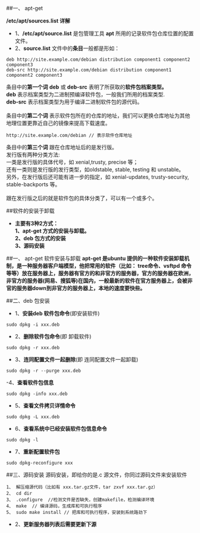 ##一、 apt-get



**/etc/apt/sources.list 详解**
- 1、**/etc/apt/source.list** 是包管理工具 **apt** 所用的记录软件包仓库位置的配置文件。
- 2、**source.list** 文件中的**条目**一般都是形如：
```
deb http://site.example.com/debian distribution component1 component2 component3
deb-src http://site.example.com/debian distribution component1 component2 component3
```
条目中的**第一个词**  **deb** 或 **deb-src** 表明了所获取的**软件包档案类型。**<br> **deb** 表示档案类型为二进制预编译软件包，一般我们所用的档案类型.<br> **deb-src** 表示档案类型为用于编译二进制软件包的源代码。<br><br> 条目中的**第二个词** 表示软件包所在的仓库的地址，我们可以更换仓库地址为其他地理位置更靠近自己的镜像来提高下载速度。
```
http://site.example.com/debian // 表示软件仓库地址
```
条目中的**第三个词** 跟在仓库地址后的是发行版。<br>发行版有两种分类方法:<br>一类是发行版的具体代号，如 xenial,trusty, precise 等；<br>还有一类则是发行版的发行类型，如oldstable, stable, testing 和 unstable。<br>另外，在发行版后还可能有进一步的指定，如 xenial-updates, trusty-security, stable-backports 等。<br><br>跟在发行版之后的就是软件包的具体分类了，可以有一个或多个。




##软件的安装于卸载
- **主要有3种2方式：** <br> **1、apt-get 方式的安装与卸载。**<br> **2、deb 包方式的安装** <br> **3、源码安装**

##一、 apt-get 软件安装与卸载
**apt-get 是ubuntu 提供的一种软件安装卸载机制，是一种服务器客户端模型，他把常用的软件（比如： tree命令、vsftpd 命令等等）放在服务器上，服务器有官方的和非官方的服务器，官方的服务器在欧洲，非官方的服务器(网易、搜狐等)在国内，一般最新的软件在官方服务器上，会被非官的服务器down到非官方的服务器上，本地的速度要快些。**



##二、deb 包安装



- 1、**安装deb 软件包命令**(即安装软件)
```
sudo dpkg -i xxx.deb
```
- 2、**删除软件包命令**(即 卸载软件)
```
sudo dpkg -r xxx.deb
```
- 3、**连同配置文件一起删除**(即 连同配置文件一起卸载)
```
sudo dpkg -r --purge xxx.deb
```
-4、**查看软件包信息**
```
sudo dpkg -info xxx.deb
```
- 5、**查看文件拷贝详情命令**
```
sudo dpkg -L xxx.deb
```
- 6、**查看系统中已经安装软件包信息命令**
```
sudo dpkg -l
```
- 7、**重新配置软件包**
```
sudo dpkg-reconfigure xxx
```




##三、源码安装
源码安装，即给你的是.c 源文件，你同过源码文件来安装软件

```
1、 解压缩源代码（比如有 xxx.tar.gz文件，tar zxvf xxx.tar.gz）
2、 cd dir
3、 .configure  //检测文件是否缺失，创建makefile，检测编译环境
4、 make  // 编译源码，生成库和可执行程序
5、 sudo make install // 把库和可执行程序，安装到系统路劲下

```






















































































- 2、**更新服务器列表后需要更新下源**